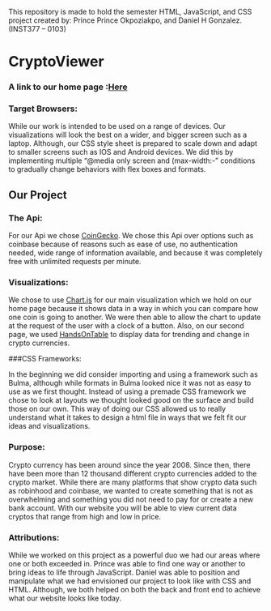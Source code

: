 
This repository is made to hold the semester HTML, JavaScript, and CSS project created by: Prince Prince Okpoziakpo, and Daniel H Gonzalez. (INST377 – 0103)

# CryptoViewer

### A link to our home page :[Here](https://guntherchung.github.io/Group17-Final-Project-Crypto/client/)

### Target Browsers:
While our work is intended to be used on a range of devices. Our visualizations will look the best on a wider, and bigger screen such as a laptop. Although, our CSS style sheet is prepared to scale down and adapt to smaller screens such as IOS and Android devices. We did this by implementing multiple “@media only screen and (max-width:-” conditions to gradually change behaviors with flex boxes and formats. 

## Our Project

### The Api:

For our Api we chose [CoinGecko](https://www.coingecko.com/en/api/documentation). We chose this Api over options such as coinbase because of reasons such as ease of use, no authentication needed, wide range of information available, and because it was completely free with unlimited requests per minute. 

### Visualizations:

We chose to use [Chart.js](https://www.chartjs.org/) for our main visualization which we hold on our home page because it shows data in a way in which you can compare how one coin is going to another. We were then able to allow the chart to update at the request of the user with a clock of a button. Also, on our second page, we used [HandsOnTable](https://handsontable.com/) to display data for trending and change in crypto currencies. 

###CSS Frameworks:

In the beginning we did consider importing and using a framework such as Bulma, although while formats in Bulma looked nice it was not as easy to use as we first thought. Instead of using a premade CSS framework we chose to look at layouts we thought looked good on the surface and build those on our own. This way of doing our CSS allowed us to really understand what it takes to design a html file in ways that we felt fit our ideas and visualizations. 

### Purpose:

Crypto currency has been around since the year 2008. Since then, there have been more than 12 thousand different crypto currencies added to the crypto market. While there are many platforms that show crypto data such as robinhood and coinbase, we wanted to create something that is not as overwhelming and something you did not need to pay for or create a new bank account. With our website you will be able to view current data cryptos that range from high and low in price. 
 
### Attributions:

While we worked on this project as a powerful duo we had our areas where one or both exceeded in. Prince was able to find one way or another to bring ideas to life through JavaScript. Daniel was able to position and manipulate what we had envisioned our project to look like with CSS and HTML. Although, we both helped on both the back and front end to achieve what our website looks like today.  

